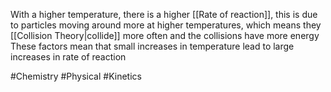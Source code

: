 With a higher temperature, there is a higher [[Rate of reaction]], this is due to particles moving around more at higher temperatures, which means they [[Collision Theory|collide]] more often and the collisions have more energy
These factors mean that small increases in temperature lead to large increases in rate of reaction

#Chemistry #Physical #Kinetics